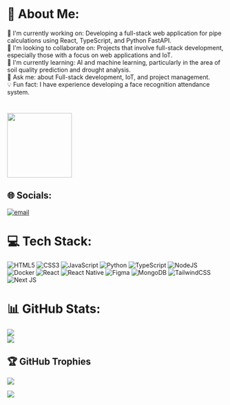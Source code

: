 # 💫 About Me:
🔭 I'm currently working on: Developing a full-stack web application for pipe calculations using React, TypeScript, and Python FastAPI.<br>🤝 I'm looking to collaborate on: Projects that involve full-stack development, especially those with a focus on web applications and IoT.<br>🌱 I'm currently learning: AI and machine learning, particularly in the area of soil quality prediction and drought analysis.<br>🤔 Ask me: about Full-stack development, IoT, and project management.<br>💡 Fun fact: I have experience developing a face recognition attendance system.

###
<br clear="both">

<img align="left" height="150" src="https://media.tenor.com/D--yGsQy2EsAAAAM/crying-girl-anime.gif"  />

###

<br clear="both">

## 🌐 Socials:
[![email](https://img.shields.io/badge/Email-D14836?logo=gmail&logoColor=white)](mailto:phonlawat.chu@gmail.com) 

# 💻 Tech Stack:
![HTML5](https://img.shields.io/badge/html5-%23E34F26.svg?style=for-the-badge&logo=html5&logoColor=white) ![CSS3](https://img.shields.io/badge/css3-%231572B6.svg?style=for-the-badge&logo=css3&logoColor=white) ![JavaScript](https://img.shields.io/badge/javascript-%23323330.svg?style=for-the-badge&logo=javascript&logoColor=%23F7DF1E) ![Python](https://img.shields.io/badge/python-3670A0?style=for-the-badge&logo=python&logoColor=ffdd54) ![TypeScript](https://img.shields.io/badge/typescript-%23007ACC.svg?style=for-the-badge&logo=typescript&logoColor=white) ![NodeJS](https://img.shields.io/badge/node.js-6DA55F?style=for-the-badge&logo=node.js&logoColor=white) ![Docker](https://img.shields.io/badge/docker-%230db7ed.svg?style=for-the-badge&logo=docker&logoColor=white) ![React](https://img.shields.io/badge/react-%2320232a.svg?style=for-the-badge&logo=react&logoColor=%2361DAFB) ![React Native](https://img.shields.io/badge/react_native-%2320232a.svg?style=for-the-badge&logo=react&logoColor=%2361DAFB) ![Figma](https://img.shields.io/badge/figma-%23F24E1E.svg?style=for-the-badge&logo=figma&logoColor=white) ![MongoDB](https://img.shields.io/badge/MongoDB-%234ea94b.svg?style=for-the-badge&logo=mongodb&logoColor=white) ![TailwindCSS](https://img.shields.io/badge/tailwindcss-%2338B2AC.svg?style=for-the-badge&logo=tailwind-css&logoColor=white) ![Next JS](https://img.shields.io/badge/Next-black?style=for-the-badge&logo=next.js&logoColor=white)
# 📊 GitHub Stats:
![](https://nirzak-streak-stats.vercel.app/?user=BuniDev-coding&theme=dark&hide_border=true)<br/>
![](https://github-readme-stats.vercel.app/api/top-langs/?username=BuniDev-coding&theme=dark&hide_border=true&include_all_commits=true&count_private=true&layout=compact)

## 🏆 GitHub Trophies
![](https://github-profile-trophy.vercel.app/?username=BuniDev-coding&theme=radical&no-frame=false&no-bg=true&margin-w=4)


[![](https://visitcount.itsvg.in/api?id=BuniDev-coding&icon=1&color=0)](https://visitcount.itsvg.in)
